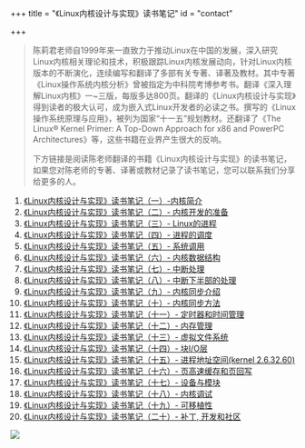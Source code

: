 +++
title = "《Linux内核设计与实现》读书笔记"
id = "contact"

+++


 > 陈莉君老师自1999年来一直致力于推动Linux在中国的发展，深入研究Linux内核相关理论和技术，积极跟踪Linux内核发展动向，针对Linux内核版本的不断演化，连续编写和翻译了多部有关专著、译著及教材。其中专著《Linux操作系统内核分析》曾被指定为中科院考博参考书。翻译《深入理解Linux内核》一~三版，每版多达800页。翻译的《Linux内核设计与实现》得到读者的极大认可，成为嵌入式Linux开发者的必读之书。撰写的《Linux操作系统原理与应用》，被列为国家“十一五”规划教材。还翻译了《The Linux® Kernel Primer: A Top-Down Approach for x86 and PowerPC Architectures》等，这些书籍在业界产生很大的反响。
 > 
 > 下方链接是阅读陈老师翻译的书籍《Linux内核设计与实现》的读书笔记，如果您对陈老师的专著、译著或教材记录了读书笔记，您可以联系我们分享给更多的人。

1. [《Linux内核设计与实现》读书笔记（一）-内核简介](http://www.cnblogs.com/wang_yb/archive/2012/08/15/2640972.html)
2. [《Linux内核设计与实现》读书笔记（二）- 内核开发的准备](http://www.cnblogs.com/wang_yb/archive/2012/08/16/2641836.html)
3. [《Linux内核设计与实现》读书笔记（三）- Linux的进程](http://www.cnblogs.com/wang_yb/archive/2012/08/20/2647912.html)
4. [《Linux内核设计与实现》读书笔记（四）- 进程的调度](http://www.cnblogs.com/wang_yb/archive/2012/09/04/2670564.html)
5. [《Linux内核设计与实现》读书笔记（五）- 系统调用](http://www.cnblogs.com/wang_yb/archive/2012/09/17/2688263.html)
6. [《Linux内核设计与实现》读书笔记（六）- 内核数据结构](http://www.cnblogs.com/wang_yb/archive/2013/04/16/3023892.html)
7. [《Linux内核设计与实现》读书笔记（七）- 中断处理](http://www.cnblogs.com/wang_yb/archive/2013/04/19/3030345.html)
8. [《Linux内核设计与实现》读书笔记（八）- 中断下半部的处理](http://www.cnblogs.com/wang_yb/archive/2013/04/23/3037268.html)
9. [《Linux内核设计与实现》读书笔记（九）- 内核同步介绍](http://www.cnblogs.com/wang_yb/archive/2013/04/24/3040712.html)
10. [《Linux内核设计与实现》读书笔记（十）- 内核同步方法](http://www.cnblogs.com/wang_yb/archive/2013/05/01/3052865.html)
11. [《Linux内核设计与实现》读书笔记（十一）- 定时器和时间管理](http://www.cnblogs.com/wang_yb/archive/2013/05/10/3070373.html)
12. [《Linux内核设计与实现》读书笔记（十二）- 内存管理](http://www.cnblogs.com/wang_yb/archive/2013/05/23/3095907.html)
13. [《Linux内核设计与实现》读书笔记（十三）- 虚拟文件系统](http://www.cnblogs.com/wang_yb/p/3144291.html)
14. [《Linux内核设计与实现》读书笔记（十四）- 块I/O层](http://www.cnblogs.com/wang_yb/p/3299092.html)
15. [《Linux内核设计与实现》读书笔记（十五）- 进程地址空间(kernel 2.6.32.60)](http://www.cnblogs.com/wang_yb/p/3351599.html)
16. [《Linux内核设计与实现》读书笔记（十六）- 页高速缓存和页回写](http://www.cnblogs.com/wang_yb/p/3436126.html)
17. [《Linux内核设计与实现》读书笔记（十七）- 设备与模块](http://www.cnblogs.com/wang_yb/p/3489753.html)
18. [《Linux内核设计与实现》读书笔记（十八）- 内核调试](http://www.cnblogs.com/wang_yb/p/3504539.html)
19. [《Linux内核设计与实现》读书笔记（十九）- 可移植性](http://www.cnblogs.com/wang_yb/p/3512095.html)
20. [《Linux内核设计与实现》读书笔记（二十）- 补丁, 开发和社区](http://www.cnblogs.com/wang_yb/p/3514701.html)


<img src="/img/lkd.jpg" />
